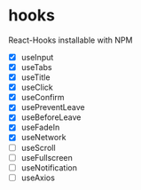 # hooks
React-Hooks installable with NPM

- [x] useInput
- [x] useTabs
- [x] useTitle
- [x] useClick
- [x] useConfirm
- [x] usePreventLeave
- [x] useBeforeLeave
- [x] useFadeIn
- [x] useNetwork
- [ ] useScroll
- [ ] useFullscreen
- [ ] useNotification
- [ ] useAxios